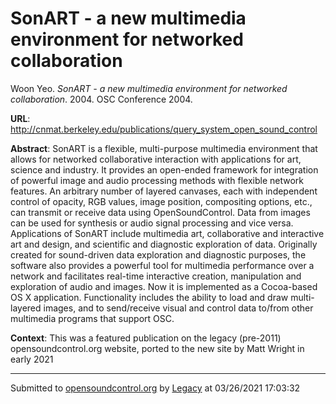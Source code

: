 # SonART - a new multimedia environment for networked collaboration

Woon Yeo. *SonART - a new multimedia environment for networked collaboration*. 2004.  OSC Conference 2004. 

**URL**: <http://cnmat.berkeley.edu/publications/query_system_open_sound_control>

**Abstract**: SonART is a flexible, multi-purpose multimedia environment that allows for networked collaborative interaction with applications for art, science and industry. It provides an open-ended framework for integration of powerful image and audio processing methods with flexible network features. An arbitrary number of layered canvases, each with independent control of opacity, RGB values, image position, compositing options, etc., can transmit or receive data using OpenSoundControl. Data from images can be used for synthesis or audio signal processing and vice versa. Applications of SonART include multimedia art, collaborative and interactive art and design, and scientific and diagnostic exploration of data. Originally created for sound-driven data exploration and diagnostic purposes, the software also provides a powerful tool for multimedia performance over a network and facilitates real-time interactive creation, manipulation and exploration of audio and images. Now it is implemented as a Cocoa-based OS X application. Functionality includes the ability to load and draw multi-layered images, and to send/receive visual and control data to/from other multimedia programs that support OSC.

**Context**: This was a featured publication on the legacy (pre-2011) opensoundcontrol.org website, ported to the new site by Matt Wright in early 2021

---
Submitted to [opensoundcontrol.org](https://opensoundcontrol.org) by [Legacy](https://web.archive.org) at 03/26/2021 17:03:32
